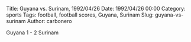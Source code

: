 Title: Guyana vs. Surinam, 1992/04/26
Date: 1992/04/26 00:00
Category: sports
Tags: football, football scores, Guyana, Surinam
Slug: guyana-vs-surinam
Author: carbonero


Guyana 1 - 2 Surinam
